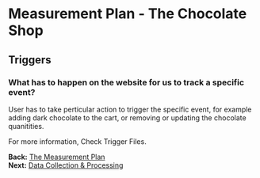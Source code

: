 # Measurement Plan - The Chocolate Shop

## Triggers

### **What has to happen on the website for us to track a specific event?**

User has to take perticular action to trigger the specific event, for example adding dark chocolate to the cart, or removing or updating the chocolate quanitities.

For more information, Check Trigger Files. 


**Back:** [The Measurement Plan](https://github.com/dipalit/The-Chocolate-Shop/tree/Overview---Measurement-Plan)    
**Next:** [Data Collection & Processing](https://github.com/dipalit/The-Chocolate-Shop/tree/Content-%26-Properties) 

